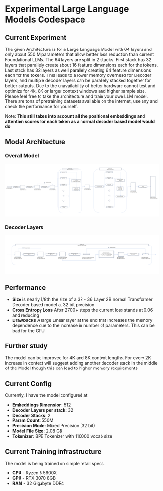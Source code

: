 # Experimental Large Language Models Codespace

## Current Experiment
The given Architecture is for a Large Language Model with 64 layers and only about 550 M parameters that allow better loss reduction than current Foundational LLMs. The 64 layers are split in 2 stacks. First stack has 32 layers that parallely create about 16 feature dimensions each for the tokens. Last stack has 32 layers as well parallely creating 64 feature dimensions each for the tokens. This leads to a lower memory overhead for Decoder layers, and multiple decoder layers can be parallely stacked together for better outputs. Due to the unavailabiltiy of better hardware cannot test and optimize for 4k, 8K or larger context windows and higher sample size. Please feel free to take the architecture and train your own LLM model. There are tons of pretraining datasets available on the internet, use any and check the performance for yourself.

Note: **This still takes into account all the positional embeddings and attention scores for each token as a normal decoder based model would do**

## Model Architecture

### Overall Model
![Architecture](/img/Architecture.png)

### Decoder Layers
![Decoder](/img/Decoder.png)

## Performance

* **Size** is nearly 1/8th the size of a 32 - 36 Layer 2B normal Transformer Decoder based model at 32 bit precision
* **Cross Entropy Loss** After 2700+ steps the current loss stands at 0.06 and reducing
* **Drawbacks** A large Linear layer at the end that increases the memory dependence due to the increase in number of parameters. This can be bad for the GPU

## Further study
The model can be improved for 4K and 8K context lengths. For every 2K increase in context will suggest adding another decoder stack in the middle of the Model though this can lead to higher memory requirements

## Current Config
Currently, I have the model configured at
* **Embeddings Dimension**: 512
* **Decoder Layers per stack**: 32
* **Decoder Stacks**: 2
* **Param Count**: 550M
* **Precision Mode**: Mixed Precision (32 bit)
* **Model File Size**: 2.08 GB
* **Tokenizer**: BPE Tokenizer with 110000 vocab size

## Current Training infrastructure
The model is being trained on simple retail specs
* **CPU** - Ryzen 5 5600X
* **GPU** - RTX 3070 8GB
* **RAM** - 32 Gigabyte DDR4
